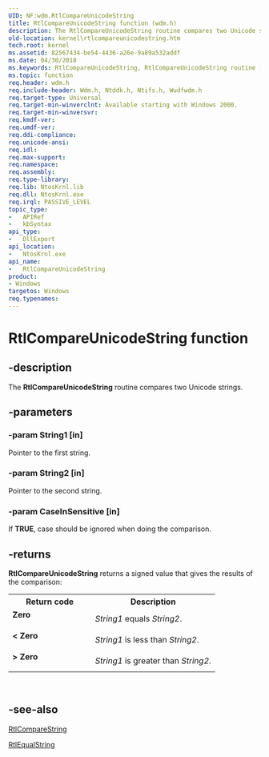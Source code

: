 ```yaml
---
UID: NF:wdm.RtlCompareUnicodeString
title: RtlCompareUnicodeString function (wdm.h)
description: The RtlCompareUnicodeString routine compares two Unicode strings.
old-location: kernel\rtlcompareunicodestring.htm
tech.root: kernel
ms.assetid: 82567434-be54-4436-a26e-9a89a532addf
ms.date: 04/30/2018
ms.keywords: RtlCompareUnicodeString, RtlCompareUnicodeString routine [Kernel-Mode Driver Architecture], k109_ddeef320-7510-446b-af6f-756c3999bec1.xml, kernel.rtlcompareunicodestring, wdm/RtlCompareUnicodeString
ms.topic: function
req.header: wdm.h
req.include-header: Wdm.h, Ntddk.h, Ntifs.h, Wudfwdm.h
req.target-type: Universal
req.target-min-winverclnt: Available starting with Windows 2000.
req.target-min-winversvr: 
req.kmdf-ver: 
req.umdf-ver: 
req.ddi-compliance: 
req.unicode-ansi: 
req.idl: 
req.max-support: 
req.namespace: 
req.assembly: 
req.type-library: 
req.lib: NtosKrnl.lib
req.dll: NtosKrnl.exe
req.irql: PASSIVE_LEVEL
topic_type:
-	APIRef
-	kbSyntax
api_type:
-	DllExport
api_location:
-	NtosKrnl.exe
api_name:
-	RtlCompareUnicodeString
product:
- Windows
targetos: Windows
req.typenames: 
---
```


# RtlCompareUnicodeString function


## -description


The <b>RtlCompareUnicodeString</b> routine compares two Unicode strings.


## -parameters




### -param String1 [in]

Pointer to the first string.


### -param String2 [in]

Pointer to the second string.


### -param CaseInSensitive [in]

If <b>TRUE</b>, case should be ignored when doing the comparison. 


## -returns



<b>RtlCompareUnicodeString</b> returns a signed value that gives the results of the comparison:

<table>
<tr>
<th>Return code</th>
<th>Description</th>
</tr>
<tr>
<td width="40%">
<dl>
<dt><b>Zero</b></dt>
</dl>
</td>
<td width="60%">
<i>String1</i> equals <i>String2</i>.

</td>
</tr>
<tr>
<td width="40%">
<dl>
<dt><b>&lt; Zero</b></dt>
</dl>
</td>
<td width="60%">
<i>String1</i> is less than <i>String2</i>.

</td>
</tr>
<tr>
<td width="40%">
<dl>
<dt><b>&gt; Zero </b></dt>
</dl>
</td>
<td width="60%">
<i>String1</i> is greater than <i>String2</i>.

</td>
</tr>
</table>
 




## -see-also




<a href="https://msdn.microsoft.com/library/windows/hardware/ff561781">RtlCompareString</a>



<a href="https://msdn.microsoft.com/library/windows/hardware/ff561852">RtlEqualString</a>
 

 

